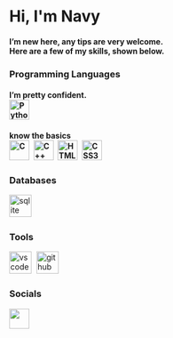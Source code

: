 Hi, I'm Navy
========================
<h4> I’m new here, any tips are very welcome.
<br>
Here are a few of my skills, shown below.


### Programming Languages

  <h4> I’m pretty confident.
    <div align="left">
      <a href="https://www.python.org/" target="_blank" rel="noreferrer"><img src="https://raw.githubusercontent.com/danielcranney/readme-generator/main/public/icons/skills/python-colored.svg" alt="Python" title="Python" width="36" height="36" /></a>
    </div>
    
  <h4> know the basics
    <div align="left">
      <a href="https://docs.microsoft.com/en-us/cpp/?view=msvc-170" target="_blank" rel="noreferrer"><img src="https://raw.githubusercontent.com/danielcranney/readme-generator/main/public/icons/skills/c-colored.svg" alt="C" title="C" width="36" height="36" /></a>
      <img width="1" />
      <a href="https://docs.microsoft.com/en-us/cpp/?view=msvc-170" target="_blank" rel="noreferrer"><img src="https://raw.githubusercontent.com/danielcranney/readme-generator/main/public/icons/skills/cplusplus-colored.svg" alt="C++" title="C++" width="36" height="36" /></a>
      <img width="1" />
      <a href="https://developer.mozilla.org/en-US/docs/Glossary/HTML5" target="_blank" rel="noreferrer"><img src="https://raw.githubusercontent.com/danielcranney/readme-generator/main/public/icons/skills/html5-colored.svg" alt="HTML5" title="HTML5" width="36" height="36" /></a>
      <img width="1" />
      <a href="https://www.w3.org/TR/CSS/#css" target="_blank" rel="noreferrer"><img src="https://raw.githubusercontent.com/danielcranney/readme-generator/main/public/icons/skills/css3-colored.svg" alt="CSS3" title="CSS3" width="36" height="36" /></a>
      <img width="1" />
    </div>

### Databases
<div align="left">
  <a href="https://www.sqlite.org/" target="_blank" rel="noreferrer"><img src="https://skillicons.dev/icons?i=sqlite" height="40" alt="sqlite logo" /></a>
  <img width="1" />
</div>

### Tools
<div align="left">
  <a href="https://code.visualstudio.com/" target="_blank" rel="noreferrer"><img src="https://skillicons.dev/icons?i=vscode" height="40" alt="vscode logo" /></a>
  <img width="1" />
  <a href="https://github.com/" target="_blank" rel="noreferrer"><img src="https://skillicons.dev/icons?i=github" height="40" alt="github logo" /></a>
  <img width="1" />
</div>

### Socials
<p align="left">
  <a href="https://github.com/wangrinnakrub" target="_blank" rel="noreferrer"><img src="https://skillicons.dev/icons?i=github" width="36" height="36" /></a>
</p>

